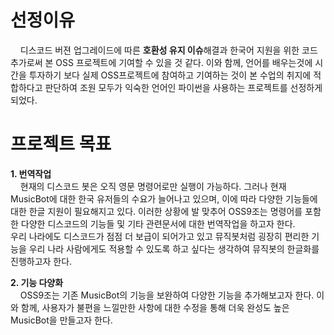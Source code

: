 <h1>선정이유</h1>
<p>
&nbsp;&nbsp;&nbsp;&nbsp;디스코드 버젼 업그레이드에 따른 <strong>호환성 유지 이슈</strong>해결과 한국어 지원을 위한 코드 추가로써 본 OSS 프로젝트에 기여할 수 있을 것 같다.
이와 함께, 언어를 배우는것에 시간을 투자하기 보다 실제 OSS프로젝트에 참여하고 기여하는 것이 본 수업의 취지에 적합하다고 판단하여 조원 모두가 익숙한 언어인 파이썬을 사용하는 프로젝트를 선정하게 되었다.
</p>


<h1>프로젝트 목표</h1>
<p>
<strong> 1. 번역작업 </strong> <br>
&nbsp;&nbsp;&nbsp;&nbsp;현재의 디스코드 봇은 오직 영문 명령어로만 실행이 가능하다.
그러나 현재 MusicBot에 대한 한국 유저들의 수요가 늘어나고 있으며, 이에 따라 다양한 기능들에 대한 한글 지원이 필요해지고 있다.
이러한 상황에 발 맞추어 OSS9조는 명령어를 포함한 다양한 디스코드의 기능들 및 기타 관련문서에 대한 번역작업을 하고자 한다.
<br>
우리 나라에도 디스코드가 점점 더 보급이 되어가고 있고 뮤직봇처럼 굉장히 편리한 기능을 우리 나라 사람에게도 적용할 수 있도록 하고 싶다는 생각하여 뮤직봇의 한글화를 진행하고자 한다.


</p>
<p>
<strong> 2. 기능 다양화 </strong> <br>
&nbsp;&nbsp;&nbsp;&nbsp;OSS9조는 기존 MusicBot의 기능을 보완하여 다양한 기능을 추가해보고자 한다. 이와 함께, 사용자가 불편을 느낄만한 사항에 대한 수정을 통해 더욱 완성도 높은 MusicBot을 만들고자 한다.
</p>
